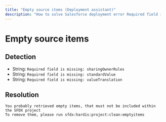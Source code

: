 ```yaml
---
title: "Empty source items (Deployment assistant)"
description: "How to solve Salesforce deployment error Required field is missing: sharingOwnerRules"
---
```

<!-- markdownlint-disable MD013 -->
# Empty source items

## Detection

- String: `Required field is missing: sharingOwnerRules`
- String: `Required field is missing: standardValue`
- String: `Required field is missing: valueTranslation`

## Resolution

```shell
You probably retrieved empty items, that must not be included within the SFDX project
To remove them, please run sfdx:hardis:project:clean:emptyitems
```
